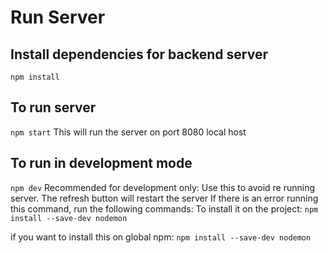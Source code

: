 # Run Server

## Install dependencies for backend server
`npm install`

## To run server
`npm start`
This will run the server on port 8080 local host

## To run in development mode
`npm dev`
Recommended for development only:
Use this to avoid re running server. The refresh button will restart the server
If there is an error running this command, run the following commands:
To install it on the project:
`npm install --save-dev nodemon`

if you want to install this on global npm:
`npm install --save-dev nodemon`






